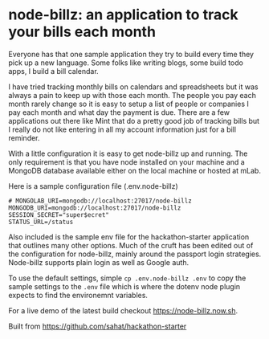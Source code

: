 # node-billz: an application to track your bills each month
Everyone has that one sample application they try to build every time they pick up a new language. Some folks like writing 
blogs, some build todo apps, I build a bill calendar.

I have tried tracking monthly bills on calendars and spreadsheets but it was always a pain to keep up with those each month.
The people you pay each month rarely change so it is easy to setup a list of people or companies I pay each month and what day the payment is due. There are a few applications out there like Mint that do a pretty good job of tracking bills but I really do not like entering in all my account information just for a bill reminder.

With a little configuration it is easy to get node-billz up and running. The only requirement is that you have node installed on your machine and a MongoDB database available either on the local machine or hosted at mLab.

Here is a sample configuration file (.env.node-billz)
```
# MONGOLAB_URI=mongodb://localhost:27017/node-billz
MONGODB_URI=mongodb://localhost:27017/node-billz
SESSION_SECRET="super$ecret"
STATUS_URL=/status
```

Also included is the sample env file for the hackathon-starter application that outlines many other options. Much of the cruft has been edited out of the configuration for node-billz, mainly around the passport login strategies. Node-billz supports plain login as well as Google auth.

To use the default settings, simple `cp .env.node-billz .env` to copy the sample settings to the `.env` file which is where the dotenv node plugin expects to find the environemnt variables.

For a live demo of the latest build checkout https://node-billz.now.sh.

Built from https://github.com/sahat/hackathon-starter